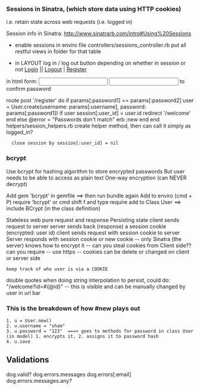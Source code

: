 ### Sessions in Sinatra, (which store data using HTTP cookies)
  i.e. retain state across web requests (i.e. logged in)

  Session info in Sinatra: http://www.sinatrarb.com/intro#Using%20Sessions

- enable sessions in enviro file
controllers/sessions_controller.rb
put all restful views in folder for that table

- in LAYOUT
log in / log out button depending on whether in session or not
<a href ="/login">Login</a> || <a href ="/logout">Logout</a> | <a href ="/register">Register</a> 

in html form:
<input type="password" name="password1">
<input type="password" name="password2"> to confirm password

route
post '/register' do
  if params[:password1] == params[:password2]
    user = User.create(username: params[:username],  password: params[:password1])
    if user
      session[:user_id] = user.id
      redirect '/welcome'
    end
    else
    @error = "Passwords don't match"
    erb :new
    end
    end
    helpers/session_helpers.rb 
      create helper method, then can call it simply as logged_in?

      close session by session[:user_id] = nil


### bcrypt
  Use bcrypt for hashing algorithm to store encrypted passwords
  But user needs to be able to access as plain text
  One-way encryption (can NEVER decrypt)

  
Add gem 'bcrypt' in gemfile  ==> then run bundle again
Add to enviro  (cmd + P)   require 'bcrypt'   or cmd shift f and type require
add to Class User ==> include BCrypt  (in the class definition)

  Stateless web
    pure request and response
  Persisting state
    client sends request to server
    server sends back (response) a session cookie (encrypted: user id) 
    client sends request with session cookie to server
    Server responds with session cookie or new cookie
    -- only Sinatra (the server) knows how to encrypt it
    -- can you steal cookies from Client side?? can you require 
    -- use https
    -- cookies can be delete or changed on client or server side 

    keep track of who user is via a COOKIE

  double quotes when doing string interpolation
  to persist, could do: 
    "/welcome?id=#{@id}"  -- this is visible and can be manually changed by user in url bar

  ### This is the breakdown of how #new plays out
    1. u = User.new()
    2. u.username = "sham"
    3. u.password = "123"  ===> goes to methods for password in class User (in model) 1. encrypts it, 2. assigns it to password hash
    4. u.save










## Validations
  dog.valid?
  dog.errors.messages
  dog.errors[:email]
  dog.errors.messages.any?

